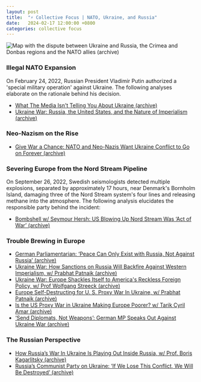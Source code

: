 ```yaml
---
layout: post
title:  "⚡️ Collective Focus | NATO, Ukraine, and Russia"
date:   2024-02-17 12:00:00 +0800
categories: collective focus
---
```


![Map with the dispute between Ukraine and Russia, the Crimea and Donbas regions and the NATO allies (archive)](https://as1.ftcdn.net/v2/jpg/04/85/89/14/1000_F_485891477_x1IHGTG2NzXCUks2XAo5HzAFBfCWaech.jpg)

### Illegal NATO Expansion

On February 24, 2022, Russian President Vladimir Putin authorized a 'special military operation' against Ukraine. The following analyses elaborate on the rationale behind his decision.

* [What The Media Isn't Telling You About Ukraine (archive)](https://youtu.be/d6HdxeAJtL0?si=6FmdLBnYF9lI8lvx)
* [Ukraine War: Russia, the United States, and the Nature of Imperialism (archive)](https://youtu.be/fhajzlhcgSk?si=-uhE0n8bWVfJOLS2)

### Neo-Nazism on the Rise

* [Give War a Chance: NATO and Neo-Nazis Want Ukraine Conflict to Go on Forever (archive)](https://youtu.be/0C1O2WWqyPQ?si=17QpXXqY-lQjZsMC)

### Severing Europe from the Nord Stream Pipeline

On September 26, 2022, Swedish seismologists detected multiple explosions, separated by approximately 17 hours, near Denmark's Bornholm Island, damaging three of the Nord Stream system's four lines and releasing methane into the atmosphere. The following analysis elucidates the responsible party behind the incident:

* [Bombshell w/ Seymour Hersh: US Blowing Up Nord Stream Was ‘Act of War’ (archive)](https://youtu.be/blDRGHGXn0U?si=Y0sM25TPFuLKA6on)

### Trouble Brewing in Europe

* [German Parliamentarian: ‘Peace Can Only Exist with Russia, Not Against Russia’ (archive)](https://youtu.be/WfCQqGyLxU0?si=ZFzY4Oq4kSiQKiNi)
* [Ukraine War: How Sanctions on Russia Will Backfire Against Western Imperialism, w/ Prabhat  Patnaik (archive)](https://youtu.be/xZay4Y9ilF8?si=vZIJo5Jn3Y9IHQVy)
* [Ukraine War: Europe Shackles Itself to America's Reckless Foreign Policy, w/ Prof Wolfgang Streeck (archive)](https://youtu.be/c2J0QNY33e0?si=aP62dbzZp046Ngq8)
* [Europe Self-Destructing for U. S. Proxy War In Ukraine, w/ Prabhat Patnaik (archive)](https://youtu.be/7u-L7oPiTpY?si=SSO9PrcGKKAjwdz8)
* [Is the US Proxy War in Ukraine Making Europe Poorer? w/ Tarik Cyril Amar (archive)](https://youtu.be/S7jqDi8dg7g?si=kW4LmEMvcErUudjp)
* [‘Send Diplomats, Not Weapons’: German MP Speaks Out Against Ukraine War (archive)](https://youtu.be/9BcPXos-iJc?si=eLXpX_GYMmHUIQ9L)

### The Russian Perspective

* [How Russia’s War In Ukraine Is Playing Out Inside Russia, w/ Prof. Boris Kagarlitsky (archive)](https://youtu.be/CCNriiim3z4?si=jbx7HOgRmdMn5vbX)
* [Russia’s Communist Party on Ukraine: ‘If We Lose This Conflict, We Will Be Destroyed’ (archive)](https://youtu.be/uRuDwuv36z4?si=ZB00Ahxm8tps3iEg)
